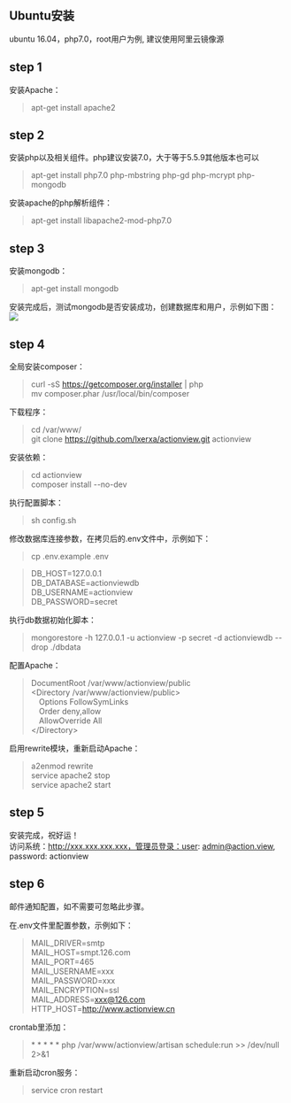 ## Ubuntu安装

ubuntu 16.04，php7.0，root用户为例, 建议使用阿里云镜像源  

## step 1
安装Apache：  
>apt-get install apache2

## step 2
安装php以及相关组件。php建议安装7.0，大于等于5.5.9其他版本也可以  
>apt-get install php7.0 php-mbstring php-gd php-mcrypt php-mongodb  
  
安装apache的php解析组件：  
>apt-get install libapache2-mod-php7.0

## step 3
安装mongodb：  
>apt-get install mongodb  
  
安装完成后，测试mongodb是否安装成功，创建数据库和用户，示例如下图：  
![](http://actionview.cn/mongo-db-user.png)  

## step 4
全局安装composer：  
>curl -sS https://getcomposer.org/installer | php  
>mv composer.phar /usr/local/bin/composer  
  
下载程序：  
>cd /var/www/  
>git clone https://github.com/lxerxa/actionview.git actionview  
  
安装依赖：  
>cd actionview  
>composer install --no-dev  

执行配置脚本：  
>sh config.sh  
  
修改数据库连接参数，在拷贝后的.env文件中，示例如下：  
>cp .env.example .env  
  
>DB_HOST=127.0.0.1  
>DB_DATABASE=actionviewdb  
>DB_USERNAME=actionview  
>DB_PASSWORD=secret  
  
执行db数据初始化脚本：  
>mongorestore -h 127.0.0.1 -u actionview -p secret -d actionviewdb --drop ./dbdata  
  
配置Apache：  
> DocumentRoot /var/www/actionview/public  
> &lt;Directory /var/www/actionview/public&gt;  
> &emsp;Options FollowSymLinks  
> &emsp;Order deny,allow  
> &emsp;AllowOverride All  
> &lt;/Directory&gt;  
  
启用rewrite模块，重新启动Apache：  
>a2enmod rewrite  
>service apache2 stop  
>service apache2 start  

## step 5
安装完成，祝好运！  
访问系统：http://xxx.xxx.xxx.xxx，管理员登录：user: admin@action.view, password: actionview  

## step 6
邮件通知配置，如不需要可忽略此步骤。  

在.env文件里配置参数，示例如下：  
>MAIL_DRIVER=smtp  
>MAIL_HOST=smpt.126.com  
>MAIL_PORT=465  
>MAIL_USERNAME=xxx  
>MAIL_PASSWORD=xxx  
>MAIL_ENCRYPTION=ssl  
>MAIL_ADDRESS=xxx@126.com  
>HTTP_HOST=http://www.actionview.cn  

crontab里添加：  
>\* \* \* \* \* php /var/www/actionview/artisan schedule:run >> /dev/null 2>&1  
  
重新启动cron服务：  
> service cron restart  
